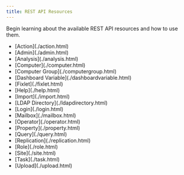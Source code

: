 ```yaml
---
title: REST API Resources
---
```


Begin learning about the available REST API resources and how to use them.

<ul>
  <li>[Action](./action.html)</li>
  <li>[Admin](./admin.html)</li>
  <li>[Analysis](./analysis.html)</li>
  <li>[Computer](./computer.html)</li>
  <li>[Computer Group](./computergroup.html)</li>
  <li>[Dashboard Variable](./dashboardvariable.html)</li>
  <li>[Fixlet](./fixlet.html)</li>
  <li>[Help](./help.html)</li>
  <li>[Import](./import.html)</li>
  <li>[LDAP Directory](./ldapdirectory.html)</li>
  <li>[Login](./login.html)</li>
  <li>[Mailbox](./mailbox.html)</li>
  <li>[Operator](./operator.html)</li>
  <li>[Property](./property.html)</li>
  <li>[Query](./query.html)</li>
  <li>[Replication](./replication.html)</li>
  <li>[Role](./role.html)</li>
  <li>[Site](./site.html)</li>
  <li>[Task](./task.html)</li>
  <li>[Upload](./upload.html)</li>
</ul>
